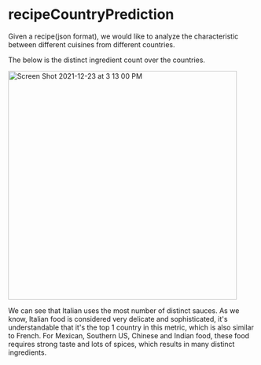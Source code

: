 # recipeCountryPrediction

Given a recipe(json format), we would like to analyze the characteristic between different cuisines from different countries. 

The below is the distinct ingredient count over the countries.

<img width="465" alt="Screen Shot 2021-12-23 at 3 13 00 PM" src="https://user-images.githubusercontent.com/54965707/147287767-13555957-59ba-40ea-a05d-c68b0d80d0ba.png">

We can see that Italian uses the most number of distinct sauces. As we know, Italian food is considered very delicate and sophisticated, it's understandable that it's the top 1 country in this metric, which is also similar to French. For Mexican, Southern US, Chinese and Indian food, these food requires strong taste and lots of spices, which results in many distinct ingredients.
